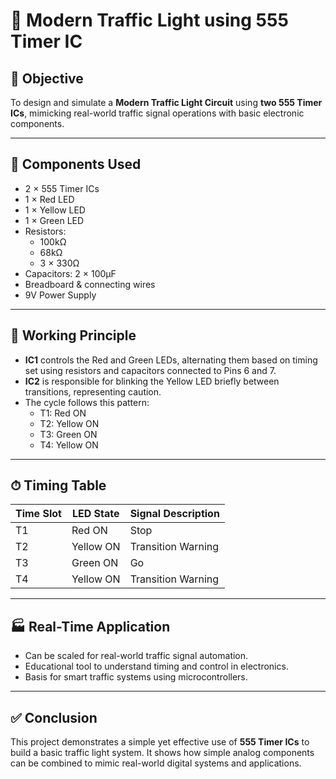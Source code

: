 # 🚦 Modern Traffic Light using 555 Timer IC

## 🧠 Objective
To design and simulate a **Modern Traffic Light Circuit** using **two 555 Timer ICs**, mimicking real-world traffic signal operations with basic electronic components.

---

## 🧰 Components Used

- 2 × 555 Timer ICs  
- 1 × Red LED  
- 1 × Yellow LED  
- 1 × Green LED  
- Resistors:  
  - 100kΩ  
  - 68kΩ  
  - 3 × 330Ω  
- Capacitors: 2 × 100µF  
- Breadboard & connecting wires  
- 9V Power Supply

---

## 🔁 Working Principle

- **IC1** controls the Red and Green LEDs, alternating them based on timing set using resistors and capacitors connected to Pins 6 and 7.
- **IC2** is responsible for blinking the Yellow LED briefly between transitions, representing caution.
- The cycle follows this pattern:
  - T1: Red ON
  - T2: Yellow ON
  - T3: Green ON
  - T4: Yellow ON

---

## ⏱ Timing Table

| Time Slot | LED State     | Signal Description  |
|-----------|---------------|---------------------|
| T1        | Red ON        | Stop                |
| T2        | Yellow ON     | Transition Warning  |
| T3        | Green ON      | Go                  |
| T4        | Yellow ON     | Transition Warning  |

---

## 🏭 Real-Time Application

- Can be scaled for real-world traffic signal automation.
- Educational tool to understand timing and control in electronics.
- Basis for smart traffic systems using microcontrollers.

---

## ✅ Conclusion

This project demonstrates a simple yet effective use of **555 Timer ICs** to build a basic traffic light system. It shows how simple analog components can be combined to mimic real-world digital systems and applications.


